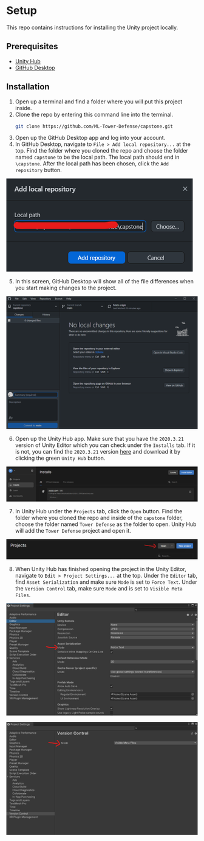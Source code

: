 # Setup

This repo contains instructions for installing the Unity project locally.

## Prerequisites

* [Unity Hub](https://unity3d.com/get-unity/download)
* [GitHub Desktop](https://desktop.github.com/)

## Installation

1. Open up a terminal and find a folder where you will put this project inside.
2. Clone the repo by entering this command line into the terminal.
   ```sh
   git clone https://github.com/ML-Tower-Defense/capstone.git
   ```
3. Open up the GitHub Desktop app and log into your account.
4. In GitHub Desktop, navigate to `File > Add local repository...` at the top.
Find the folder where you cloned the repo and choose the folder named `capstone` to be the local path. The local path should end in `\capstone`. After the local path has been chosen, click the `Add repository` button.

![Image 01][image01]

5. In this screen, GitHub Desktop will show all of the file differences when you start making changes to the project.

![Image 02][image02]

6. Open up the Unity Hub app. Make sure that you have the `2020.3.21` version of Unity Editor which you can check under the `Installs` tab. If it is not, you can find the `2020.3.21` version [here](https://unity3d.com/get-unity/download/archive) and download it by clicking the green `Unity Hub` button.

![Image 06][image06]

7. In Unity Hub under the `Projects` tab, click the `Open` button. Find the folder where you cloned the repo and inside of the `capstone` folder, choose the folder named `Tower Defense` as the folder to open. Unity Hub will add the `Tower Defense` project and open it.

![Image 03][image03]

8. When Unity Hub has finished opening the project in the Unity Editor, navigate to `Edit > Project Settings...` at the top. Under the `Editor` tab, find `Asset Serialization` and make sure `Mode` is set to `Force Text`. Under the `Version Control` tab, make sure `Mode` and is set to `Visible Meta Files`.

![Image 04][image04]

![Image 05][image05]

[image01]: docs/images/image01.png
[image02]: docs/images/image02.png
[image03]: docs/images/image03.png
[image04]: docs/images/image04.png
[image05]: docs/images/image05.png
[image06]: docs/images/image06.png
